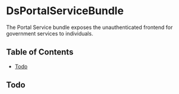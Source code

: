 # DsPortalServiceBundle

The Portal Service bundle exposes the unauthenticated frontend for government services to individuals.

## Table of Contents

- [Todo](#todo)

## Todo

